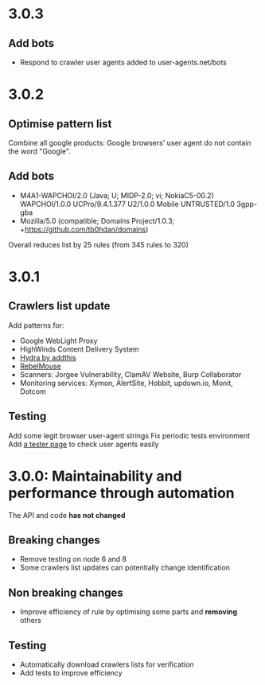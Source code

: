 # 3.0.3

## Add bots
- Respond to crawler user agents added to user-agents.net/bots

# 3.0.2

## Optimise pattern list
Combine all google products: Google browsers' user agent do not contain the word "Google".

## Add bots
- M4A1-WAPCHOI/2.0 (Java; U; MIDP-2.0; vi; NokiaC5-00.2) WAPCHOI/1.0.0 UCPro/9.4.1.377 U2/1.0.0 Mobile UNTRUSTED/1.0 3gpp-gba
- Mozilla/5.0 (compatible; Domains Project/1.0.3; +https://github.com/tb0hdan/domains)

Overall reduces list by 25 rules (from 345 rules to 320)

# 3.0.1

## Crawlers list update
Add patterns for:
- Google WebLight Proxy
- HighWinds Content Delivery System
- [Hydra by addthis](https://github.com/addthis/hydra)
- [RebelMouse](https://www.rebelmouse.com/rebelmouse-public-api)
- Scanners: Jorgee Vulnerability, ClamAV Website, Burp Collaborator
- Monitoring services: Xymon, AlertSite, Hobbit, updown.io, Monit, Dotcom

## Testing
Add some legit browser user-agent strings
Fix periodic tests environment
Add [a tester page](https://gorangajic.github.io/isbot) to check user agents easily

# 3.0.0: Maintainability and performance through automation

The API and code **has not changed**

## Breaking changes
- Remove testing on node 6 and 8
- Some crawlers list updates can potentially change identification

## Non breaking changes
- Improve efficiency of rule by optimising some parts and **removing** others

## Testing
- Automatically download crawlers lists for verification
- Add tests to improve efficiency

